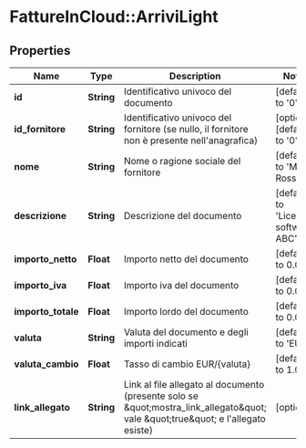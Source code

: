 # FattureInCloud::ArriviLight

## Properties
Name | Type | Description | Notes
------------ | ------------- | ------------- | -------------
**id** | **String** | Identificativo univoco del documento | [default to &#39;0&#39;]
**id_fornitore** | **String** | Identificativo univoco del fornitore (se nullo, il fornitore non è presente nell&#39;anagrafica) | [optional] [default to &#39;0&#39;]
**nome** | **String** | Nome o ragione sociale del fornitore | [default to &#39;Mario Rossi&#39;]
**descrizione** | **String** | Descrizione del documento | [default to &#39;Licenza software ABC&#39;]
**importo_netto** | **Float** | Importo netto del documento | [default to 0.0]
**importo_iva** | **Float** | Importo iva del documento | [default to 0.0]
**importo_totale** | **Float** | Importo lordo del documento | [default to 0.0]
**valuta** | **String** | Valuta del documento e degli importi indicati | [default to &#39;EUR&#39;]
**valuta_cambio** | **Float** | Tasso di cambio EUR/{valuta} | [default to 1.0]
**link_allegato** | **String** | Link al file allegato al documento (presente solo se \&quot;mostra_link_allegato\&quot; vale \&quot;true\&quot; e l&#39;allegato esiste) | [optional] 



